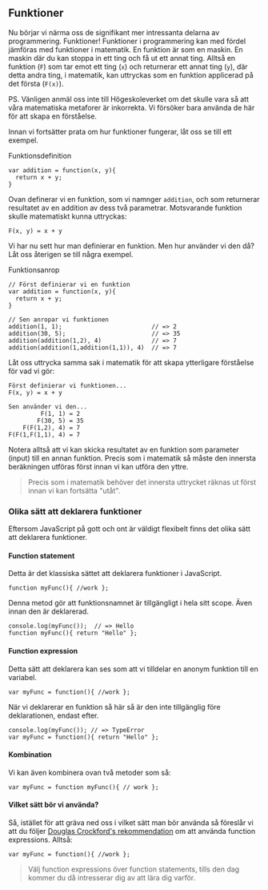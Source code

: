 ## Funktioner

Nu börjar vi närma oss de signifikant mer intressanta delarna av programmering. Funktioner! Funktioner i programmering kan med fördel jämföras med funktioner i matematik. En funktion är som en maskin. En maskin där du kan stoppa in ett ting och få ut ett annat ting. Alltså en funktion (`F`) som tar emot ett ting (`x`) och returnerar ett annat ting (`y`), där detta andra ting, i matematik, kan uttryckas som en funktion applicerad på det första (`F(x)`).

PS. Vänligen anmäl oss inte till Högeskoleverket om det skulle vara så att våra matematiska metaforer är inkorrekta. Vi försöker bara använda de här för att skapa en förståelse.

Innan vi fortsätter prata om hur funktioner fungerar, låt oss se till ett exempel.

Funktionsdefinition

    var addition = function(x, y){
      return x + y;
    }

Ovan definerar vi en funktion, som vi namnger `addition`, och som returnerar resultatet av en addition av dess två parametrar. Motsvarande funktion skulle matematiskt kunna uttryckas:
    
    F(x, y) = x + y

Vi har nu sett hur man definierar en funktion. Men hur använder vi den då? Låt oss återigen se till några exempel.

Funktionsanrop

    // Först definierar vi en funktion
    var addition = function(x, y){
      return x + y;
    }
     
    // Sen anropar vi funktionen
    addition(1, 1);                         // => 2
    addition(30, 5);                        // => 35
    addition(addition(1,2), 4)              // => 7
    addition(addition(1,addition(1,1)), 4)  // => 7

Låt oss uttrycka samma sak i matematik för att skapa ytterligare förståelse för vad vi gör:
    
    Först definierar vi funktionen...
    F(x, y) = x + y
     
    Sen använder vi den...
             F(1, 1) = 2
            F(30, 5) = 35
        F(F(1,2), 4) = 7
    F(F(1,F(1,1), 4) = 7

Notera alltså att vi kan skicka resultatet av en funktion som parameter (input) till en annan funktion. Precis som i matematik så måste den innersta beräkningen utföras först innan vi kan utföra den yttre.
> 
> Precis som i matematik behöver det innersta uttrycket räknas ut först innan vi kan fortsätta "utåt".

### Olika sätt att deklarera funktioner

Eftersom JavaScript på gott och ont är väldigt flexibelt finns det olika sätt att deklarera funktioner.

#### Function statement

Detta är det klassiska sättet att deklarera funktioner i JavaScript.
    
    function myFunc(){ //work };

Denna metod gör att funktionsnamnet är tillgängligt i hela sitt scope. Även innan den är deklarerad.
    
    console.log(myFunc());  // => Hello
    function myFunc(){ return "Hello" };

#### Function expression

Detta sätt att deklarera kan ses som att vi tilldelar en anonym funktion till en variabel.
    
    var myFunc = function(){ //work };

När vi deklarerar en funktion så här så är den inte tillgänglig före deklarationen, endast efter.
    
    console.log(myFunc()); // => TypeError
    var myFunc = function(){ return "Hello" };

#### Kombination

Vi kan även kombinera ovan två metoder som så:
    
    var myFunc = function myFunc(){ // work };

#### Vilket sätt bör vi använda?

Så, istället för att gräva ned oss i vilket sätt man bör använda så föreslår vi att du följer [Douglas Crockford's rekommendation][0] om att använda function expressions. Alltså:
    
    var myFunc = function(){ //work };

> Välj function expressions över function statements, tills den dag kommer du då intresserar dig av att lära dig varför.



[0]: http://www.unicodegirl.com/function-statement-versus-function-expression.html
